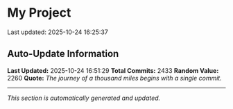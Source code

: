 # My Project


Last updated: 2025-10-24 16:25:37








































































































































































































































































































































































































































































































































































































































































































































































































































































































































































































































































































































































































































































































































































































































































































































































































































































































































































































































































































































































































































































































































































































































































































































































































































































































































































































































































































































































































































































































































## Auto-Update Information

**Last Updated:** 2025-10-24 16:51:29
**Total Commits:** 2433
**Random Value:** 2260
**Quote:** _The journey of a thousand miles begins with a single commit._

---
_This section is automatically generated and updated._